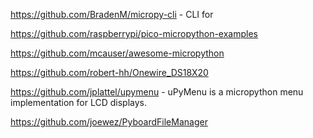 https://github.com/BradenM/micropy-cli - CLI for 

https://github.com/raspberrypi/pico-micropython-examples 

https://github.com/mcauser/awesome-micropython

https://github.com/robert-hh/Onewire_DS18X20

https://github.com/jplattel/upymenu - uPyMenu is a micropython menu implementation for LCD displays. 

https://github.com/joewez/PyboardFileManager 


